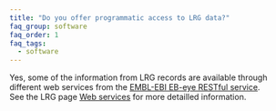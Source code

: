 ```yaml
---
title: "Do you offer programmatic access to LRG data?"
faq_group: software
faq_order: 1
faq_tags:
  - software
---
```


Yes, some of the information from LRG records are available through different web services from the [EMBL-EBI EB-eye RESTful service](http://www.ebi.ac.uk/Tools/webservices/services/eb-eye_rest).  
See the LRG page [Web services](/web-service) for more detailled information.
